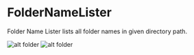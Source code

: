# FolderNameLister

Folder Name Lister lists all folder names in given directory path.

![alt folder](https://cloud.githubusercontent.com/assets/9135654/12594604/95c8a026-c47f-11e5-8e43-a8edddab9132.png)
![alt folder](https://cloud.githubusercontent.com/assets/9135654/14590552/2b7eb1b6-0506-11e6-8a9d-e4dd78a0b21d.png)
